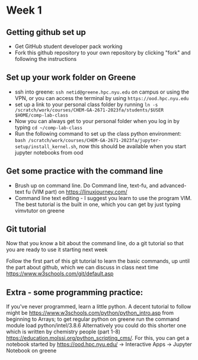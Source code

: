 # Week 1

## Getting github set up
- Get GitHub student developer pack working
- Fork this github repository to your own repository by clicking "fork" and following the instructions

##  Set up your work folder on Greene
- ssh into greene: `ssh netid@greene.hpc.nyu.edu` on campus or using the VPN, or you can access the terminal by using `https://ood.hpc.nyu.edu`
- set up a link to your personal class folder by running `ln -s /scratch/work/courses/CHEM-GA-2671-2023fa/students/$USER $HOME/comp-lab-class`
- Now you can always get to your personal folder when you log in by typing `cd ~/comp-lab-class`
- Run the following command to set up the class python environment: `bash /scratch/work/courses/CHEM-GA-2671-2023fa/jupyter-setup/install_kernel.sh`, now this should be available when you start jupyter notebooks from ood

## Get some practice with the command line
- Brush up on command line. Do Command line, text-fu, and advanced-text fu (VIM part) on https://linuxjourney.com/
- Command line text editing - I suggest you learn to use the program VIM. The best tutorial is the built in one, which you can get by just typing vimvtutor on greene

## Git tutorial
Now that you know a bit about the command line, do a git tutorial so that you are ready to use it starting next week

Follow the first part of this git tutorial to learn the basic commands, up until the part about github, which we can discuss in class next time
https://www.w3schools.com/git/default.asp

## Extra - some programming practice:
If you've never programmed, learn a little python. A decent tutorial to follow might be https://www.w3schools.com/python/python_intro.asp from beginning to Arrays; to get regular python on greene run the command module load python/intel/3.8.6
Alternatively you could do this shorter one which is written by chemistry people (part 1-8) https://education.molssi.org/python_scripting_cms/. For this, you can get a notebook started by https://ood.hpc.nyu.edu/ -> Interactive Apps -> Jupyter Notebook on greene
